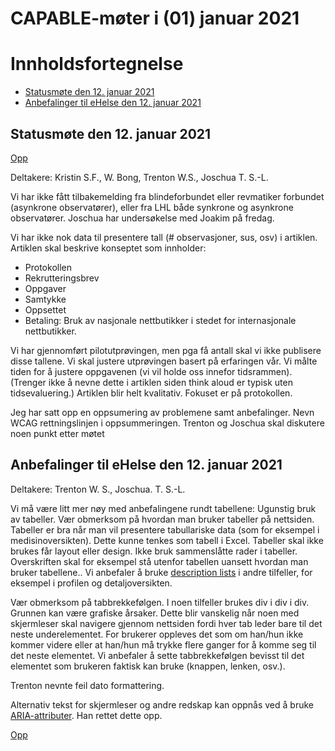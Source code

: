 # CAPABLE-møter i (01) januar 2021

# Innholdsfortegnelse
* [Statusmøte den 12. januar 2021](#statusmøte-den-12-januar-2021)
* [Anbefalinger til eHelse den 12. januar 2021](#anbefalinger-til-ehelse-den-12-januar-2021)

## Statusmøte den 12. januar 2021

[Opp](#innholdsfortegnelse)

Deltakere: Kristin S.F., W. Bong, Trenton W.S., Joschua T. S.-L.

Vi har ikke fått tilbakemelding fra blindeforbundet eller revmatiker forbundet (asynkrone observatører), eller fra LHL både synkrone og asynkrone observatører.
Joschua har undersøkelse med Joakim på fredag.

Vi har ikke nok data til presentere tall (# observasjoner, sus, osv) i artiklen.
Artiklen skal beskrive konseptet som innholder:
* Protokollen
* Rekrutteringsbrev
* Oppgaver
* Samtykke 
* Oppsettet
* Betaling:
Bruk av nasjonale nettbutikker i stedet for internasjonale nettbutikker.

Vi har gjennomført pilotutprøvingen, men pga få antall skal vi ikke publisere disse tallene. 
Vi skal justere utprøvingen basert på erfaringen vår.
Vi målte tiden for å justere oppgavenen (vi vil holde oss innefor tidsrammen). 
(Trenger ikke å nevne dette i artiklen siden think aloud er typisk uten tidsevaluering.)
Artiklen blir helt kvalitativ. 
Fokuset er på protokollen.

Jeg har satt opp en oppsumering av problemene samt anbefalinger.
Nevn WCAG rettningslinjen i oppsummeringen.
Trenton og Joschua skal diskutere noen punkt etter møtet

## Anbefalinger til eHelse den 12. januar 2021

Deltakere: Trenton W. S., Joschua. T. S.-L.

Vi må være litt mer nøy med anbefalingene rundt tabellene:
Ugunstig bruk av tabeller.
Vær obmerksom på hvordan man bruker tabeller på nettsiden. 
Tabeller er bra når man vil presentere tabullariske data (som for eksempel  i medisinoversikten). 
Dette kunne tenkes som tabell i Excel.
Tabeller skal ikke brukes får layout eller design.
Ikke bruk sammenslåtte rader i tabeller.
Overskriften skal for eksempel stå utenfor tabellen uansett hvordan man bruker tabellene..
Vi anbefaler å bruke [description lists](https://developer.mozilla.org/en-US/docs/Web/HTML/Element/dl) i andre tilfeller, for eksempel i profilen og detaljoversikten. 

Vær obmerksom på tabbrekkefølgen.
I noen tilfeller brukes div i div i div.
Grunnen kan være grafiske årsaker.
Dette blir vanskelig når noen med skjermleser skal navigere gjennom nettsiden fordi hver tab leder bare til det neste underelementet. 
For brukerer oppleves det som om han/hun ikke kommer videre eller at han/hun må trykke flere ganger for å komme seg til det neste elementet.
Vi anbefaler å sette tabbrekkefølgen bevisst til det elementet som brukeren faktisk kan bruke (knappen, lenken, osv.).

Trenton nevnte feil dato formattering. 

Alternativ tekst for skjermleser og andre redskap kan oppnås ved å bruke [ARIA-attributer](https://developer.mozilla.org/en-US/docs/Web/Accessibility/ARIA).
Han rettet dette opp. 
 

[Opp](#innholdsfortegnelse)
